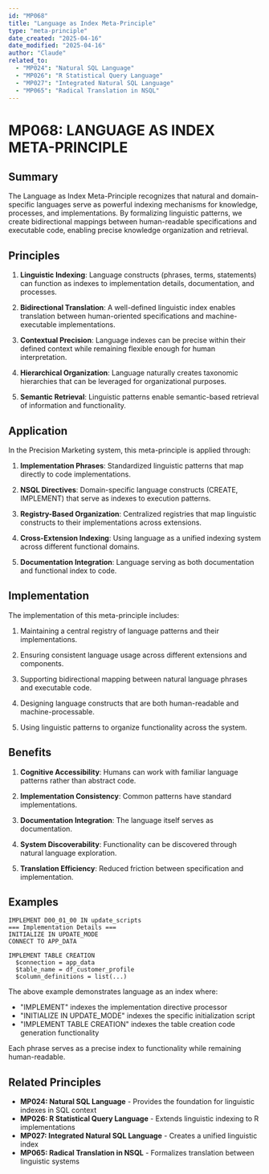 ```yaml
---
id: "MP068"
title: "Language as Index Meta-Principle"
type: "meta-principle"
date_created: "2025-04-16"
date_modified: "2025-04-16"
author: "Claude"
related_to:
  - "MP024": "Natural SQL Language"
  - "MP026": "R Statistical Query Language"
  - "MP027": "Integrated Natural SQL Language"
  - "MP065": "Radical Translation in NSQL"
---
```


# MP068: LANGUAGE AS INDEX META-PRINCIPLE

## Summary

The Language as Index Meta-Principle recognizes that natural and domain-specific languages serve as powerful indexing mechanisms for knowledge, processes, and implementations. By formalizing linguistic patterns, we create bidirectional mappings between human-readable specifications and executable code, enabling precise knowledge organization and retrieval.

## Principles

1. **Linguistic Indexing**: Language constructs (phrases, terms, statements) can function as indexes to implementation details, documentation, and processes.

2. **Bidirectional Translation**: A well-defined linguistic index enables translation between human-oriented specifications and machine-executable implementations.

3. **Contextual Precision**: Language indexes can be precise within their defined context while remaining flexible enough for human interpretation.

4. **Hierarchical Organization**: Language naturally creates taxonomic hierarchies that can be leveraged for organizational purposes.

5. **Semantic Retrieval**: Linguistic patterns enable semantic-based retrieval of information and functionality.

## Application

In the Precision Marketing system, this meta-principle is applied through:

1. **Implementation Phrases**: Standardized linguistic patterns that map directly to code implementations.

2. **NSQL Directives**: Domain-specific language constructs (CREATE, IMPLEMENT) that serve as indexes to execution patterns.

3. **Registry-Based Organization**: Centralized registries that map linguistic constructs to their implementations across extensions.

4. **Cross-Extension Indexing**: Using language as a unified indexing system across different functional domains.

5. **Documentation Integration**: Language serving as both documentation and functional index to code.

## Implementation

The implementation of this meta-principle includes:

1. Maintaining a central registry of language patterns and their implementations.

2. Ensuring consistent language usage across different extensions and components.

3. Supporting bidirectional mapping between natural language phrases and executable code.

4. Designing language constructs that are both human-readable and machine-processable.

5. Using linguistic patterns to organize functionality across the system.

## Benefits

1. **Cognitive Accessibility**: Humans can work with familiar language patterns rather than abstract code.

2. **Implementation Consistency**: Common patterns have standard implementations.

3. **Documentation Integration**: The language itself serves as documentation.

4. **System Discoverability**: Functionality can be discovered through natural language exploration.

5. **Translation Efficiency**: Reduced friction between specification and implementation.

## Examples

```
IMPLEMENT D00_01_00 IN update_scripts
=== Implementation Details ===
INITIALIZE IN UPDATE_MODE
CONNECT TO APP_DATA

IMPLEMENT TABLE CREATION
  $connection = app_data
  $table_name = df_customer_profile
  $column_definitions = list(...)
```

The above example demonstrates language as an index where:
- "IMPLEMENT" indexes the implementation directive processor
- "INITIALIZE IN UPDATE_MODE" indexes the specific initialization script
- "IMPLEMENT TABLE CREATION" indexes the table creation code generation functionality

Each phrase serves as a precise index to functionality while remaining human-readable.

## Related Principles

- **MP024: Natural SQL Language** - Provides the foundation for linguistic indexes in SQL context
- **MP026: R Statistical Query Language** - Extends linguistic indexing to R implementations
- **MP027: Integrated Natural SQL Language** - Creates a unified linguistic index
- **MP065: Radical Translation in NSQL** - Formalizes translation between linguistic systems